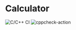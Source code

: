 # Calculator
![C/C++ CI](https://github.com/99002647/Calculator/workflows/C/C++%20CI/badge.svg)
![cppcheck-action](https://github.com/99002647/Calculator/workflows/cppcheck-action/badge.svg)
